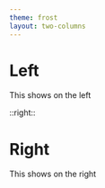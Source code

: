 ```yaml
---
theme: frost
layout: two-columns
---
```


# Left

This shows on the left

::right::

# Right

This shows on the right
